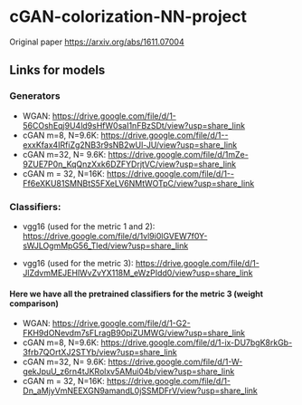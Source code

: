 # cGAN-colorization-NN-project
  

Original paper https://arxiv.org/abs/1611.07004


## Links for models

### Generators

* WGAN: https://drive.google.com/file/d/1-56COshEqj9U4ld9sHfW0saI1nFBzSDt/view?usp=share_link
* cGAN m=8, N=9.6K: https://drive.google.com/file/d/1--exxKfax4IRfiZg2NB3r9sNB2wUl-JU/view?usp=share_link
* cGAN m=32, N= 9.6K: https://drive.google.com/file/d/1mZe-9ZUE7P0n_KqQnzXxk6DZFYDrjtVC/view?usp=share_link
* cGAN m = 32, N=16K: https://drive.google.com/file/d/1--Ff6eXKU81SMNBtS5FXeLV6NMtWOTpC/view?usp=share_link

### Classifiers:
* vgg16 (used for the metric 1 and 2): https://drive.google.com/file/d/1vl9i0lGVEW7f0Y-sWJLOgmMpG56_Tled/view?usp=share_link

* vgg16 (used for the metric 3): https://drive.google.com/file/d/1-JlZdvmMEJEHlWvZvYX118M_eWzPIdd0/view?usp=share_link

#### Here we have all the pretrained classifiers for the metric 3 (weight comparison)

* WGAN: https://drive.google.com/file/d/1-G2-FKH9dONevdm7sFLragB90piZUMWG/view?usp=share_link
* cGAN m=8, N=9.6K: https://drive.google.com/file/d/1-ix-DU7bgK8rkGb-3frb7QOrtXJ2STYb/view?usp=share_link
* cGAN m=32, N= 9.6K: https://drive.google.com/file/d/1-W-gekJpuU_z6rn4tJKRolxv5AMui04b/view?usp=share_link
* cGAN m = 32, N=16K: https://drive.google.com/file/d/1-Dn_aMjyVmNEEXGN9amandL0jSSMDFrV/view?usp=share_link
